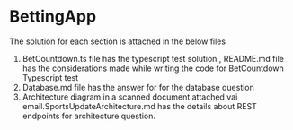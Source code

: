 # BettingApp

The solution for each section is attached in the below files
1.  BetCountdown.ts file has the typescript test solution , README.md file has the considerations made while writing the code for BetCountdown Typescript test
2.  Database.md file has the answer for for the database question
3.  Architecture diagram in a scanned document attached vai email.SportsUpdateArchitecture.md has the details about REST endpoints for architecture question.
